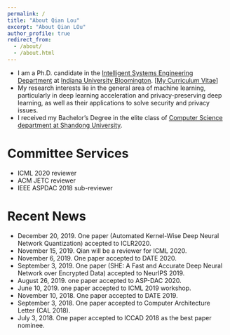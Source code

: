 ```yaml
---
permalink: /
title: "About Qian Lou"
excerpt: "About Qian LOu"
author_profile: true
redirect_from: 
  - /about/
  - /about.html
---
```


<!--<p align="center">
  <img src="https://qianlou.github.io/files/lq.jpg?raw=true" alt="Photo" style="width: 450px;"/> 
</p>
-->
* I am a Ph.D. candidate in the [Intelligent Systems Engineering Department](https://engineering.indiana.edu/) at [Indiana University Bloomington](https://www.indiana.edu/). [[My Curriculum Vitae](http://qianlou.github.io/files/lq_cv.pdf)] 
* My research interests lie in the general area of machine learning, particularly in deep learning acceleration and privacy-preserving deep learning, as well as their applications to solve security and privacy issues.
* I received my Bachelor’s Degree in the elite class of [Computer Science department at Shandong University](http://www.cs.en.qd.sdu.edu.cn/). 


# Committee Services
* ICML 2020 reviewer
* ACM JETC reviewer 
* IEEE ASPDAC 2018 sub-reviewer


# Recent News
* December 20, 2019. One paper (Automated Kernel-Wise Deep Neural Network Quantization) accepted to ICLR2020.
* November 15, 2019. Qian will be a reviewer for ICML 2020. 
* November 6, 2019. One paper accepted to DATE 2020.
* September 3, 2019. One paper (SHE: A Fast and Accurate Deep Neural Network over Encrypted Data) accepted to NeurIPS 2019.
* August 26, 2019. one paper accepted to ASP-DAC 2020.
* June 10, 2019. one paper accepted to ICML 2019 workshop.
* November 10, 2018. One paper accepted to DATE 2019.
* September 3, 2018. One paper accepted to Computer Architecture Letter (CAL 2018).
* July 3, 2018. One paper accepted to ICCAD 2018 as the best paper nominee.


